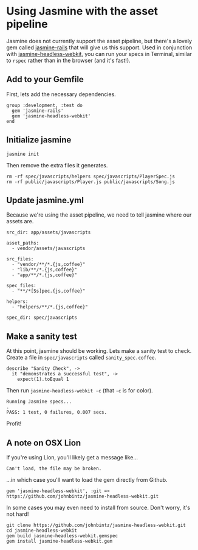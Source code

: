 # Using Jasmine with the asset pipeline #

Jasmine does not currently support the asset pipeline, but there's a lovely gem called [jasmine-rails](https://github.com/searls/jasmine-rails) that will give us this support. Used in conjunction with [jasmine-headless-webkit](http://johnbintz.github.com/jasmine-headless-webkit/), you can run your specs in Terminal, similar to `rspec` rather than in the browser (and it's fast!).

## Add to your Gemfile

First, lets add the necessary dependencies.

    group :development, :test do
      gem 'jasmine-rails'
      gem 'jasmine-headless-webkit'
    end

## Initialize jasmine

    jasmine init

Then remove the extra files it generates.

    rm -rf spec/javascripts/helpers spec/javascripts/PlayerSpec.js
    rm -rf public/javascripts/Player.js public/javascripts/Song.js

## Update jasmine.yml

Because we're using the asset pipeline, we need to tell jasmine where our assets are.

    src_dir: app/assets/javascripts

    asset_paths:
      - vendor/assets/javascripts

    src_files:
      - "vendor/**/*.{js,coffee}"
      - "lib/**/*.{js,coffee}"
      - "app/**/*.{js,coffee}"

    spec_files:
      - "**/*[Ss]pec.{js,coffee}"

    helpers:
      - "helpers/**/*.{js,coffee}"

    spec_dir: spec/javascripts

## Make a sanity test

At this point, jasmine should be working. Lets make a sanity test to check. Create a file in `spec/javascripts` called `sanity_spec.coffee`.

    describe "Sanity Check", ->
      it "demonstrates a successful test", ->
        expect(1).toEqual 1

Then run `jasmine-headless-webkit -c` (that `-c` is for color).

    Running Jasmine specs...
    .
    PASS: 1 test, 0 failures, 0.007 secs.

Profit!

## A note on OSX Lion ##

If you're using Lion, you'll likely get a message like...

    Can't load, the file may be broken.

...in which case you'll want to load the gem directly from Github.

    gem 'jasmine-headless-webkit', :git => https://github.com/johnbintz/jasmine-headless-webkit.git

In some cases you may even need to install from source. Don't worry, it's not hard!

    git clone https://github.com/johnbintz/jasmine-headless-webkit.git
    cd jasmine-headless-webkit
    gem build jasmine-headless-webkit.gemspec
    gem install jasmine-headless-webkit.gem

